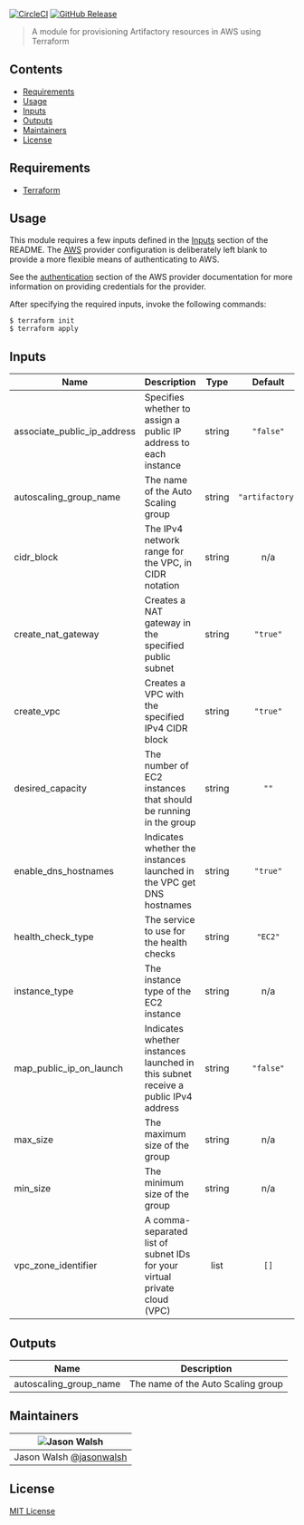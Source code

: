 [![CircleCI](https://img.shields.io/circleci/project/github/jasonwalsh/terraform-aws-artifactory.svg?style=flat-square)](https://circleci.com/gh/jasonwalsh/terraform-aws-artifactory) [![GitHub Release](https://img.shields.io/github/release/jasonwalsh/terraform-aws-artifactory.svg?style=flat-square)](https://github.com/jasonwalsh/terraform-aws-artifactory/releases/latest)

> A module for provisioning Artifactory resources in AWS using Terraform

## Contents

- [Requirements](#requirements)
- [Usage](#usage)
- [Inputs](#inputs)
- [Outputs](#outputs)
- [Maintainers](#maintainers)
- [License](#license)

## Requirements

- [Terraform](https://www.terraform.io/downloads.html)

## Usage

This module requires a few inputs defined in the [Inputs](#inputs) section of the README. The [AWS](https://www.terraform.io/docs/providers/aws/index.html) provider configuration is deliberately left blank to provide a more flexible means of authenticating to AWS.

See the [authentication](https://www.terraform.io/docs/providers/aws/index.html#authentication) section of the AWS provider documentation for more information on providing credentials for the provider.

After specifying the required inputs, invoke the following commands:

    $ terraform init
    $ terraform apply

<!-- BEGINNING OF PRE-COMMIT-TERRAFORM DOCS HOOK -->
## Inputs

| Name | Description | Type | Default | Required |
|------|-------------|:----:|:-----:|:-----:|
| associate\_public\_ip\_address | Specifies whether to assign a public IP address to each instance | string | `"false"` | no |
| autoscaling\_group\_name | The name of the Auto Scaling group | string | `"artifactory"` | no |
| cidr\_block | The IPv4 network range for the VPC, in CIDR notation | string | n/a | yes |
| create\_nat\_gateway | Creates a NAT gateway in the specified public subnet | string | `"true"` | no |
| create\_vpc | Creates a VPC with the specified IPv4 CIDR block | string | `"true"` | no |
| desired\_capacity | The number of EC2 instances that should be running in the group | string | `""` | no |
| enable\_dns\_hostnames | Indicates whether the instances launched in the VPC get DNS hostnames | string | `"true"` | no |
| health\_check\_type | The service to use for the health checks | string | `"EC2"` | no |
| instance\_type | The instance type of the EC2 instance | string | n/a | yes |
| map\_public\_ip\_on\_launch | Indicates whether instances launched in this subnet receive a public IPv4 address | string | `"false"` | no |
| max\_size | The maximum size of the group | string | n/a | yes |
| min\_size | The minimum size of the group | string | n/a | yes |
| vpc\_zone\_identifier | A comma-separated list of subnet IDs for your virtual private cloud (VPC) | list | `[]` | no |

## Outputs

| Name | Description |
|------|-------------|
| autoscaling\_group\_name | The name of the Auto Scaling group |

<!-- END OF PRE-COMMIT-TERRAFORM DOCS HOOK -->

## Maintainers

| ![Jason Walsh](https://avatars3.githubusercontent.com/u/2184329?v=3&s=128) |
| ---------------------------------------------------------------------------|
| Jason Walsh [@jasonwalsh](https://github.com/jasonwalsh) |

## License

[MIT License](LICENSE)
